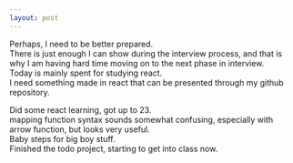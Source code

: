 ```yaml
---
layout: post
---
```


Perhaps, I need to be better prepared.  
There is just enough I can show during the interview process, and that is why I am having hard time moving on to the next phase in interview.  
Today is mainly spent for studying react.  
I need something made in react that can be presented through my github repository.  

Did some react learning, got up to 23.  
mapping function syntax sounds somewhat confusing, especially with arrow function, but looks very useful.  
Baby steps for big boy stuff.  
Finished the todo project, starting to get into class now.  
